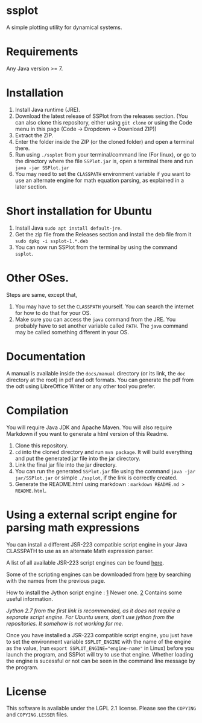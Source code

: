 # ssplot
A simple plotting utility for dynamical systems.

# Requirements
Any Java version >= 7.

# Installation
1. Install Java runtime (JRE).
3. Download the latest release of SSPlot from the releases section. (You can also clone this repository, either using `git clone` or using the Code menu in this page (Code -> Dropdown -> Download ZIP))
4. Extract the ZIP.
5. Enter the folder inside the ZIP (or the cloned folder) and open a terminal there.
6. Run using `./ssplot` from your terminal/command line (For linux), or go to the directory where the file `SSPlot.jar` is, open a terminal there and run `java -jar SSPlot.jar`
7. You may need to set the `CLASSPATH` environment variable if you want to use an alternate engine for math equation parsing, as explained in a later section.

# Short installation for Ubuntu
1. Install Java `sudo apt install default-jre`.
2. Get the zip file from the Releases section and install the deb file from it `sudo dpkg -i ssplot-1.*.deb`
3. You can now run SSPlot from the terminal by using the command `ssplot`.

# Other OSes.
Steps are same, except that,

1. You may have to set the `CLASSPATH` yourself. You can search the internet for how to do that for your OS.
2. Make sure you can access the `java` command from the JRE. You probably have to set another variable called `PATH`. The `java` command may be called something different in your OS.

# Documentation
A manual is available inside the `docs/manual` directory (or its link, the `doc` directory at the root) in pdf and odt formats. You can generate the pdf from the odt using LibreOffice Writer or any other tool you prefer.

# Compilation
You will require Java JDK and Apache Maven. You will also require Markdown if you want to generate a html version of this Readme.

1. Clone this repository.
2. `cd` into the cloned directory and run `mvn package`. It will build everything and put the generated jar file into the jar directory.
3. Link the final jar file into the jar directory.
3. You can run the generated `SSPlot.jar` file using the command `java -jar jar/SSPlot.jar` or simple `./ssplot`, if the link is correctly created.
4. Generate the README.html using markdown : `markdown README.md > README.html`.

# Using a external script engine for parsing math expressions

You can install a different JSR-223 compatible script engine in your Java CLASSPATH to use as an alternate Math expression parser.

A list of all available JSR-223 script engines can be found [here](https://web.archive.org/web/20070610234337/https://scripting.dev.java.net/).

Some of the scripting engines can be downloaded from [here](https://mvnrepository.com/) by searching with the names from the previous page.

How to install the Jython script engine :
[1](https://wiki.python.org/jython/UserGuide#using-jsr-223) Newer one.
[2](https://jython.readthedocs.io/en/latest/JythonAndJavaIntegration/) Contains some useful information.

_Jython 2.7 from the first link is recommended, as it does not require a separate script engine. For Ubuntu users, don't use jython from the repositories. It somehow is not working for me._

Once you have installed a JSR-223 compatible script engine, you just have to set the environment variable `SSPLOT_ENGINE` with the name of the engine as the value, (run `export SSPLOT_ENGINE="engine-name"` in Linux) before you launch the program, and SSPlot will try to use that engine. Whether loading the engine is sucessful or not can be seen in the command line message by the program.

# License
This software is available under the LGPL 2.1 license. Please see the `COPYING` and `COPYING.LESSER` files.
